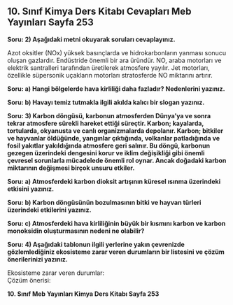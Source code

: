 ## 10. Sınıf Kimya Ders Kitabı Cevapları Meb Yayınları Sayfa 253

**Soru: 2) Aşağıdaki metni okuyarak soruları cevaplayınız.**

Azot oksitler (NOx) yüksek basınçlarda ve hidrokarbonların yanması sonucu oluşan gazlardır. Endüstride önemli bir ara üründür. NO, araba motorları ve elektrik santralleri tarafından üretilerek atmosfere yayılır. Jet motorları, özellikle süpersonik uçakların motorları stratosferde NO miktarını artırır.

**Soru: a) Hangi bölgelerde hava kirliliği daha fazladır? Nedenlerini yazınız.**

**Soru: b) Havayı temiz tutmakla ilgili akılda kalıcı bir slogan yazınız.**

**Soru: 3) Karbon döngüsü, karbonun atmosferden Dünya’ya ve sonra tekrar atmosfere sürekli hareket ettiği süreçtir. Karbon; kayalarda, tortularda, okyanusta ve canlı organizmalarda depolanır. Karbon; bitkiler ve hayvanlar öldüğünde, yangınlar çıktığında, volkanlar patladığında ve fosil yakıtlar yakıldığında atmosfere geri salınır. Bu döngü, karbonun gezegen üzerindeki dengesini korur ve iklim değişikliği gibi önemli çevresel sorunlarla mücadelede önemli rol oynar. Ancak doğadaki karbon miktarının değişmesi birçok unsuru etkiler.**

**Soru: a) Atmosferdeki karbon dioksit artışının küresel ısınma üzerindeki etkisini yazınız.**

**Soru: b) Karbon döngüsünün bozulmasının bitki ve hayvan türleri üzerindeki etkilerini yazınız.**

**Soru: c) Atmosferdeki hava kirliliğinin büyük bir kısmını karbon ve karbon monoksidin oluşturmasının nedeni ne olabilir?**

**Soru: 4) Aşağıdaki tablonun ilgili yerlerine yakın çevrenizde gözlemlediğiniz ekosisteme zarar veren durumların bir listesini ve çözüm önerilerinizi yazınız.**

Ekosisteme zarar veren durumlar:  
 Çözüm önerisi:

**10. Sınıf Meb Yayınları Kimya Ders Kitabı Sayfa 253**